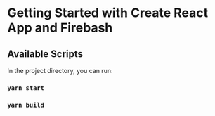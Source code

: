 # Getting Started with Create React App and Firebash

## Available Scripts

In the project directory, you can run:

### `yarn start`
### `yarn build`


